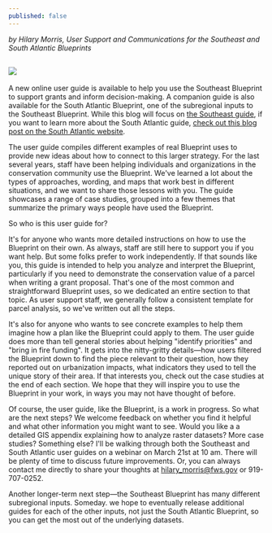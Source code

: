 ```yaml
---
published: false
---
```

_by Hilary Morris, User Support and Communications for the Southeast and South Atlantic Blueprints_

![]({{site.baseurl}}/_posts/SoutheastCover.jpg)
----

A new online user guide is available to help you use the Southeast Blueprint to support grants and inform decision-making. A companion guide is also available for the South Atlantic Blueprint, one of the subregional inputs to the Southeast Blueprint. While this blog will focus on [the Southeast guide](https://www.sciencebase.gov/catalog/file/get/5c81380ce4b0938824476207?name=SoutheastBlueprintUserGuide.pdf), if you want to learn more about the South Atlantic guide, [check out this blog post on the South Atlantic website](https://www.southatlanticlcc.org/2019/03/07/hot-off-the-press-user-guides-for-the-south-atlantic-and-southeast-conservation-blueprints/).

The user guide compiles different examples of real Blueprint uses to provide new ideas about how to connect to this larger strategy. For the last several years, staff have been helping individuals and organizations in the conservation community use the Blueprint. We've learned a lot about the types of approaches, wording, and maps that work best in different situations, and we want to share those lessons with you. The guide showcases a range of case studies, grouped into a few themes that summarize the primary ways people have used the Blueprint.

So who is this user guide for?

It's for anyone who wants more detailed instructions on how to use the Blueprint on their own. As always, staff are still here to support you if you want help. But some folks prefer to work independently. If that sounds like you, this guide is intended to help you analyze and interpret the Blueprint, particularly if you need to demonstrate the conservation value of a parcel when writing a grant proposal. That's one of the most common and straightforward Blueprint uses, so we dedicated an entire section to that topic. As user support staff, we generally follow a consistent template for parcel analysis, so we've written out all the steps.

It's also for anyone who wants to see concrete examples to help them imagine how a plan like the Blueprint could apply to them. The user guide does more than tell general stories about helping "identify priorities" and "bring in fire funding". It gets into the nitty-gritty details—how users filtered the Blueprint down to find the piece relevant to their question, how they reported out on urbanization impacts, what indicators they used to tell the unique story of their area. If that interests you, check out the case studies at the end of each section. We hope that they will inspire you to use the Blueprint in your work, in ways you may not have thought of before.

Of course, the user guide, like the Blueprint, is a work in progress. So what are the next steps? We welcome feedback on whether you find it helpful and what other information you might want to see. Would you like a a detailed GIS appendix explaining how to analyze raster datasets? More case studies? Something else? I'll be walking through both the Southeast and South Atlantic user guides on a webinar on March 21st at 10 am. There will be plenty of time to discuss future improvements. Or, you can always contact me directly to share your thoughts at hilary_morris@fws.gov or 919-707-0252.

Another longer-term next step—the Southeast Blueprint has many different subregional inputs. Someday. we hope to eventually release additional guides for each of the other inputs, not just the South Atlantic Blueprint, so you can get the most out of the underlying datasets.
